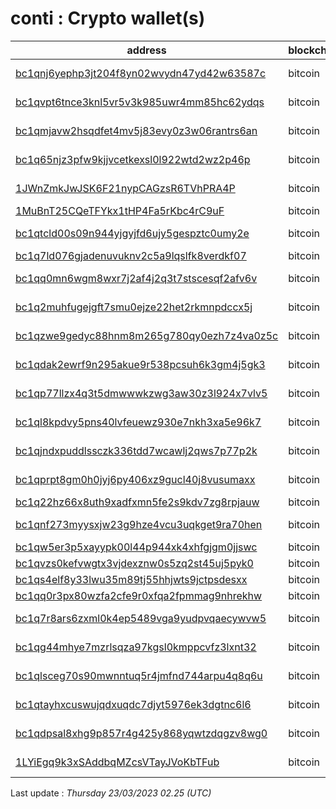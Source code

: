 # conti : Crypto wallet(s)

| address | blockchain | Balance |
|---|---|---|
| [bc1qnj6yephp3jt204f8yn02wvydn47yd42w63587c](https://www.blockchain.com/explorer/addresses/btc/bc1qnj6yephp3jt204f8yn02wvydn47yd42w63587c) | bitcoin | $ 2011769 |
| [bc1qvpt6tnce3knl5vr5v3k985uwr4mm85hc62ydqs](https://www.blockchain.com/explorer/addresses/btc/bc1qvpt6tnce3knl5vr5v3k985uwr4mm85hc62ydqs) | bitcoin | $ 438246 |
| [bc1qmjavw2hsqdfet4mv5j83evy0z3w06rantrs6an](https://www.blockchain.com/explorer/addresses/btc/bc1qmjavw2hsqdfet4mv5j83evy0z3w06rantrs6an) | bitcoin | $ 483825 |
| [bc1q65njz3pfw9kjjvcetkexsl0l922wtd2wz2p46p](https://www.blockchain.com/explorer/addresses/btc/bc1q65njz3pfw9kjjvcetkexsl0l922wtd2wz2p46p) | bitcoin | $ 5377027 |
| [1JWnZmkJwJSK6F21nypCAGzsR6TVhPRA4P](https://www.blockchain.com/explorer/addresses/btc/1JWnZmkJwJSK6F21nypCAGzsR6TVhPRA4P) | bitcoin | $ 2523038 |
| [1MuBnT25CQeTFYkx1tHP4Fa5rKbc4rC9uF](https://www.blockchain.com/explorer/addresses/btc/1MuBnT25CQeTFYkx1tHP4Fa5rKbc4rC9uF) | bitcoin | $ 1941 |
| [bc1qtcld00s09n944yjgyjfd6ujy5gespztc0umy2e](https://www.blockchain.com/explorer/addresses/btc/bc1qtcld00s09n944yjgyjfd6ujy5gespztc0umy2e) | bitcoin | $ 451328 |
| [bc1q7ld076gjadenuvuknv2c5a9lqslfk8verdkf07](https://www.blockchain.com/explorer/addresses/btc/bc1q7ld076gjadenuvuknv2c5a9lqslfk8verdkf07) | bitcoin | $ 91928 |
| [bc1qq0mn6wgm8wxr7j2af4j2q3t7stscesqf2afv6v](https://www.blockchain.com/explorer/addresses/btc/bc1qq0mn6wgm8wxr7j2af4j2q3t7stscesqf2afv6v) | bitcoin | $ 316585 |
| [bc1q2muhfugejgft7smu0ejze22het2rkmnpdccx5j](https://www.blockchain.com/explorer/addresses/btc/bc1q2muhfugejgft7smu0ejze22het2rkmnpdccx5j) | bitcoin | $ 345309 |
| [bc1qzwe9gedyc88hnm8m265g780qy0ezh7z4va0z5c](https://www.blockchain.com/explorer/addresses/btc/bc1qzwe9gedyc88hnm8m265g780qy0ezh7z4va0z5c) | bitcoin | $ 168135 |
| [bc1qdak2ewrf9n295akue9r538pcsuh6k3gm4j5gk3](https://www.blockchain.com/explorer/addresses/btc/bc1qdak2ewrf9n295akue9r538pcsuh6k3gm4j5gk3) | bitcoin | $ 152921 |
| [bc1qp77llzx4q3t5dmwwwkzwg3aw30z3l924x7vlv5](https://www.blockchain.com/explorer/addresses/btc/bc1qp77llzx4q3t5dmwwwkzwg3aw30z3l924x7vlv5) | bitcoin | $ 202505 |
| [bc1ql8kpdvy5pns40lvfeuewz930e7nkh3xa5e96k7](https://www.blockchain.com/explorer/addresses/btc/bc1ql8kpdvy5pns40lvfeuewz930e7nkh3xa5e96k7) | bitcoin | $ 170895 |
| [bc1qjndxpuddlssczk336tdd7wcawlj2qws7p77p2k](https://www.blockchain.com/explorer/addresses/btc/bc1qjndxpuddlssczk336tdd7wcawlj2qws7p77p2k) | bitcoin | $ 150062 |
| [bc1qprpt8gm0h0jyj6py406xz9gucl40j8vusumaxx](https://www.blockchain.com/explorer/addresses/btc/bc1qprpt8gm0h0jyj6py406xz9gucl40j8vusumaxx) | bitcoin | $ 100918 |
| [bc1q22hz66x8uth9xadfxmn5fe2s9kdv7zg8rpjauw](https://www.blockchain.com/explorer/addresses/btc/bc1q22hz66x8uth9xadfxmn5fe2s9kdv7zg8rpjauw) | bitcoin | $ 99579 |
| [bc1qnf273myysxjw23g9hze4vcu3uqkget9ra70hen](https://www.blockchain.com/explorer/addresses/btc/bc1qnf273myysxjw23g9hze4vcu3uqkget9ra70hen) | bitcoin | $ 703100 |
| [bc1qw5er3p5xayypk00l44p944xk4xhfgjgm0jjswc](https://www.blockchain.com/explorer/addresses/btc/bc1qw5er3p5xayypk00l44p944xk4xhfgjgm0jjswc) | bitcoin | $ 0 |
| [bc1qvzs0kefvwgtx3vjdexznw0s5zq2st45uj5pyk0](https://www.blockchain.com/explorer/addresses/btc/bc1qvzs0kefvwgtx3vjdexznw0s5zq2st45uj5pyk0) | bitcoin | $ 497 |
| [bc1qs4elf8y33lwu35m89tj55hhjwts9jctpsdesxx](https://www.blockchain.com/explorer/addresses/btc/bc1qs4elf8y33lwu35m89tj55hhjwts9jctpsdesxx) | bitcoin | $ 0 |
| [bc1qq0r3px80wzfa2cfe9r0xfqa2fpmmag9nhrekhw](https://www.blockchain.com/explorer/addresses/btc/bc1qq0r3px80wzfa2cfe9r0xfqa2fpmmag9nhrekhw) | bitcoin | $ 0 |
| [bc1q7r8ars6zxml0k4ep5489vga9yudpvqaecywvw5](https://www.blockchain.com/explorer/addresses/btc/bc1q7r8ars6zxml0k4ep5489vga9yudpvqaecywvw5) | bitcoin | $ 451395 |
| [bc1qg44mhye7mzrlsqza97kgsl0kmppcvfz3lxnt32](https://www.blockchain.com/explorer/addresses/btc/bc1qg44mhye7mzrlsqza97kgsl0kmppcvfz3lxnt32) | bitcoin | $ 508595 |
| [bc1qlsceg70s90mwnntuq5r4jmfnd744arpu4q8q6u](https://www.blockchain.com/explorer/addresses/btc/bc1qlsceg70s90mwnntuq5r4jmfnd744arpu4q8q6u) | bitcoin | $ 756975 |
| [bc1qtayhxcuswujqdxuqdc7djyt5976ek3dgtnc6l6](https://www.blockchain.com/explorer/addresses/btc/bc1qtayhxcuswujqdxuqdc7djyt5976ek3dgtnc6l6) | bitcoin | $ 203101 |
| [bc1qdpsal8xhg9p857r4g425y868yqwtzdqgzv8wg0](https://www.blockchain.com/explorer/addresses/btc/bc1qdpsal8xhg9p857r4g425y868yqwtzdqgzv8wg0) | bitcoin | $ 598980 |
| [1LYiEgq9k3xSAddbqMZcsVTayJVoKbTFub](https://www.blockchain.com/explorer/addresses/btc/1LYiEgq9k3xSAddbqMZcsVTayJVoKbTFub) | bitcoin | $ 1118168 |

Last update : _Thursday 23/03/2023 02.25 (UTC)_

